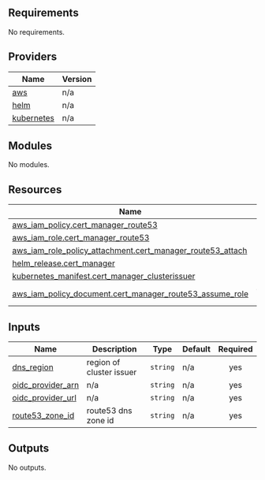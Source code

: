 ## Requirements

No requirements.

## Providers

| Name | Version |
|------|---------|
| <a name="provider_aws"></a> [aws](#provider\_aws) | n/a |
| <a name="provider_helm"></a> [helm](#provider\_helm) | n/a |
| <a name="provider_kubernetes"></a> [kubernetes](#provider\_kubernetes) | n/a |

## Modules

No modules.

## Resources

| Name | Type |
|------|------|
| [aws_iam_policy.cert_manager_route53](https://registry.terraform.io/providers/hashicorp/aws/latest/docs/resources/iam_policy) | resource |
| [aws_iam_role.cert_manager_route53](https://registry.terraform.io/providers/hashicorp/aws/latest/docs/resources/iam_role) | resource |
| [aws_iam_role_policy_attachment.cert_manager_route53_attach](https://registry.terraform.io/providers/hashicorp/aws/latest/docs/resources/iam_role_policy_attachment) | resource |
| [helm_release.cert_manager](https://registry.terraform.io/providers/hashicorp/helm/latest/docs/resources/release) | resource |
| [kubernetes_manifest.cert_manager_clusterissuer](https://registry.terraform.io/providers/hashicorp/kubernetes/latest/docs/resources/manifest) | resource |
| [aws_iam_policy_document.cert_manager_route53_assume_role](https://registry.terraform.io/providers/hashicorp/aws/latest/docs/data-sources/iam_policy_document) | data source |

## Inputs

| Name | Description | Type | Default | Required |
|------|-------------|------|---------|:--------:|
| <a name="input_dns_region"></a> [dns\_region](#input\_dns\_region) | region of cluster issuer | `string` | n/a | yes |
| <a name="input_oidc_provider_arn"></a> [oidc\_provider\_arn](#input\_oidc\_provider\_arn) | n/a | `string` | n/a | yes |
| <a name="input_oidc_provider_url"></a> [oidc\_provider\_url](#input\_oidc\_provider\_url) | n/a | `string` | n/a | yes |
| <a name="input_route53_zone_id"></a> [route53\_zone\_id](#input\_route53\_zone\_id) | route53 dns zone id | `string` | n/a | yes |

## Outputs

No outputs.
